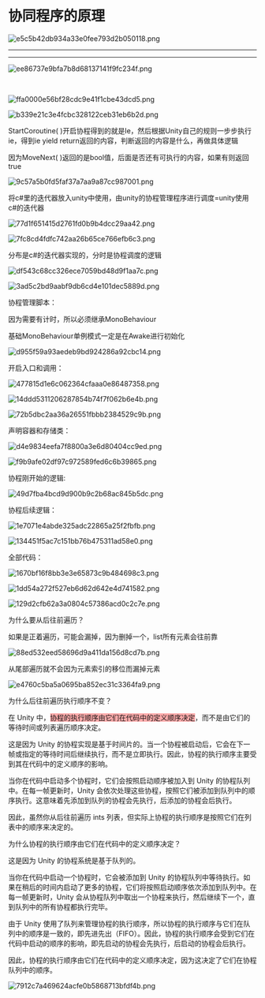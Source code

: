 # 协同程序的原理

![e5c5b42db934a33e0fee793d2b050118.png](image/e5c5b42db934a33e0fee793d2b050118.png)

---

---

![ee86737e9bfa7b8d68137141f9fc234f.png](image/ee86737e9bfa7b8d68137141f9fc234f.png)

 

![ffa0000e56bf28cdc9e41f1cbe43dcd5.png](image/ffa0000e56bf28cdc9e41f1cbe43dcd5.png)

![b339e21c3e4fcbc328122ceb31eb6b2d.png](image/b339e21c3e4fcbc328122ceb31eb6b2d.png)

StartCoroutine( )开启协程得到的就是Ie，然后根据Unity自己的规则一步步执行ie，得到ie yield return返回的内容，判断返回的内容是什么，再做具体逻辑

因为MoveNext( )返回的是bool值，后面是否还有可执行的内容，如果有则返回true

![9c57a5b0fd5faf37a7aa9a87cc987001.png](image/9c57a5b0fd5faf37a7aa9a87cc987001.png)

将c#里的迭代器放入unity中使用，由unity的协程管理程序进行调度=unity使用c#的迭代器

![77d1f651415d2761fd0b9b4dcc29aa42.png](image/77d1f651415d2761fd0b9b4dcc29aa42.png)

![7fc8cd4fdfc742aa26b65ce766efb6c3.png](image/7fc8cd4fdfc742aa26b65ce766efb6c3.png)

分布是c#的迭代器实现的，分时是协程调度的逻辑

![df543c68cc326ece7059bd48d9f1aa7c.png](image/df543c68cc326ece7059bd48d9f1aa7c.png)

![3ad5c2bd9aabf9db6cd4e101dec5889d.png](image/3ad5c2bd9aabf9db6cd4e101dec5889d.png)

协程管理脚本：

因为需要有计时，所以必须继承MonoBehaviour

基础MonoBehaviour单例模式一定是在Awake进行初始化

![d955f59a93aedeb9bd924286a92cbc14.png](image/d955f59a93aedeb9bd924286a92cbc14.png)

开启入口和调用：

![477815d1e6c062364cfaaa0e86487358.png](image/477815d1e6c062364cfaaa0e86487358.png)

![14ddd5311206287854b74f7f062b6e4b.png](image/14ddd5311206287854b74f7f062b6e4b.png)

![72b5dbc2aa36a26551fbbb2384529c9b.png](image/72b5dbc2aa36a26551fbbb2384529c9b.png)

声明容器和存储类：

![d4e9834eefa7f8800a3e6d80404cc9ed.png](image/d4e9834eefa7f8800a3e6d80404cc9ed.png)

![f9b9afe02df97c972589fed6c6b39865.png](image/f9b9afe02df97c972589fed6c6b39865.png)

协程刚开始的逻辑:

![49d7fba4bcd9d900b9c2b68ac845b5dc.png](image/49d7fba4bcd9d900b9c2b68ac845b5dc.png)

协程后续逻辑：

![1e7071e4abde325adc22865a25f2fbfb.png](image/1e7071e4abde325adc22865a25f2fbfb.png)

![134451f5ac7c151bb76b475311ad58e0.png](image/134451f5ac7c151bb76b475311ad58e0.png)

全部代码：

![1670bf16f8bb3e3e65873c9b484698c3.png](image/1670bf16f8bb3e3e65873c9b484698c3.png)

![1dd54a272f527eb6d62d642e4d741582.png](image/1dd54a272f527eb6d62d642e4d741582.png)

![129d2cfb62a3a0804c57386acd0c2c7e.png](image/129d2cfb62a3a0804c57386acd0c2c7e.png)

为什么要从后往前遍历？

如果是正着遍历，可能会漏掉，因为删掉一个，list所有元素会往前靠

![88ed532eed58696d9a411da156d8cd7b.png](image/88ed532eed58696d9a411da156d8cd7b.png)

从尾部遍历就不会因为元素索引的移位而漏掉元素

![e4760c5ba5a0695ba852ec31c3364fa9.png](image/e4760c5ba5a0695ba852ec31c3364fa9.png)

为什么后往前遍历执行顺序不变？

在 Unity 中，<span style="background-color: #ffaaaa">协程的执行顺序由它们在代码中的定义顺序决定</span>，而不是由它们的等待时间或列表遍历顺序决定。

这是因为 Unity 的协程实现是基于时间片的。当一个协程被启动后，它会在下一帧或指定的等待时间后继续执行，而不是立即执行。因此，协程的执行顺序主要受到其在代码中的定义顺序的影响。

当你在代码中启动多个协程时，它们会按照启动顺序被加入到 Unity 的协程队列中。在每一帧更新时，Unity 会依次处理这些协程，按照它们被添加到队列中的顺序执行。这意味着先添加到队列的协程会先执行，后添加的协程会后执行。

因此，虽然你从后往前遍历 ints 列表，但实际上协程的执行顺序是按照它们在列表中的顺序来决定的。

为什么协程的执行顺序由它们在代码中的定义顺序决定？

这是因为 Unity 的协程系统是基于队列的。

当你在代码中启动一个协程时，它会被添加到 Unity 的协程队列中等待执行。如果在稍后的时间内启动了更多的协程，它们将按照启动顺序依次添加到队列中。在每一帧更新时，Unity 会从协程队列中取出一个协程来执行，然后继续下一个，直到队列中的所有协程都执行完毕。

由于 Unity 使用了队列来管理协程的执行顺序，所以协程的执行顺序与它们在队列中的顺序是一致的，即先进先出（FIFO）。因此，协程的执行顺序会受到它们在代码中启动的顺序的影响，即先启动的协程会先执行，后启动的协程会后执行。

因此，协程的执行顺序由它们在代码中的定义顺序决定，因为这决定了它们在协程队列中的顺序。

![7912c7a469624acfe0b5868713bfdf4b.png](image/7912c7a469624acfe0b5868713bfdf4b.png)
